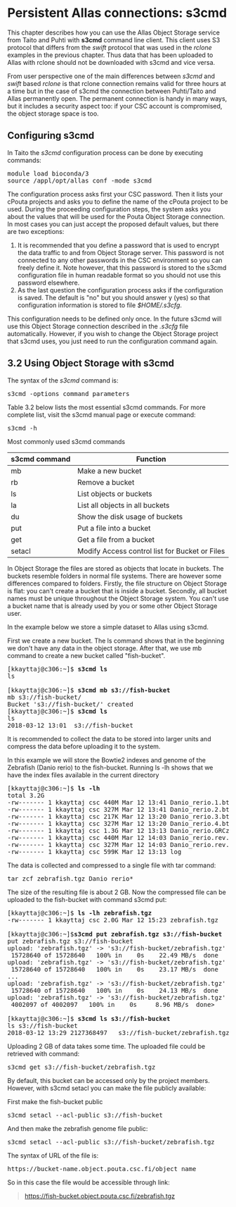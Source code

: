 
# Persistent Allas connections: s3cmd

This chapter describes how you can use the Allas Object Storage service from Taito and Puhti with <b>s3cmd</b> command line client. This client uses
S3 protocol that differs from the <i>swift</i> protocol that was used in the <i>rclone</i> examples in the previous chapter. Thus data that has been uploaded to Allas with rclone should not be downloaded with s3cmd and vice versa.

From user perspective one of the main differences between <i>s3cmd</i> and <i>swift</i> based <i>rclone</i> is that rclone connection remains valid for three hours at a time but in the case of s3cmd the connection between Puhti/Taito and Allas permanently open. The permanent connection is handy in many ways, but it includes a security aspect too: if your CSC account is compromised, the object storage space is too.


## Configuring s3cmd
In Taito the <i>s3cmd</i> configuration process can be done by executing commands:

<pre>module load bioconda/3
source /appl/opt/allas_conf -mode s3cmd</pre>

The configuration process asks first your CSC password. Then it lists your cPouta projects and asks you to define the name of the cPouta project to be used. During the proceeding configuration steps, the system asks you about the values that will be used for the Pouta Object Storage connection. In most cases you can just accept the proposed default values, but there are two exceptions:

   1.  It is recommended that you define a password that is used to encrypt the data traffic to and from Object Storage server. This password is not connected to any other passwords in the CSC environment so you can freely define it. Note however, that this password is stored to the s3cmd configuration file in human readable format so you should not use this password elsewhere. 
   2.  As the last question the configuration process asks if the configuration is saved. The default is "no" but you should answer y (yes) so that configuration information is stored to file <i>$HOME/.s3cfg</i>.

This configuration needs to be defined only once. In the future s3cmd will use this Object Storage connection described in the <i>.s3cfg</i> file automatically. However, if you wish to change the Object Storage project that s3cmd uses, you just need to run the configuration command again.
 
## 3.2 Using Object Storage with s3cmd

The syntax of the <i>s3cmd</i> command is:

<pre>s3cmd -options command parameters</pre>

Table 3.2 below lists the most essential s3cmd commands. For more complete list, visit the s3cmd manual page or execute command:

<pre>s3cmd -h</pre>


Most commonly used s3cmd commands

| s3cmd command | Function |
|-----|----|
| mb 	| Make a new bucket |
| rb 	| Remove a bucket |
| ls 	| List objects or buckets |
| la 	| List all objects in all buckets |
| du 	| Show the disk usage of buckets |
| put | Put a file into a bucket |
| get | Get a file from a bucket |
| setacl | Modify Access control list for Bucket or Files |

In Object Storage the files are stored as objects that locate in buckets. The buckets resemble folders in normal file systems. There are however some differences compared to folders. Firstly, the file structure on Object Storage is flat: you can't create a bucket that is inside a bucket. Secondly, all bucket names must be unique throughout the Object Storage system. You can't use a bucket name that is already used by you or some other Object Storage user.

In the example below we store a simple dataset to Allas using s3cmd.

First we create a new bucket. The ls command shows that in the beginning we don't have any data in the object storage. After that, we use mb command to create a new bucket called "fish-bucket".

<pre>[kkayttaj@c306:~]$ <b>s3cmd ls</b>
ls

[kkayttaj@c306:~]$ <b>s3cmd mb s3://fish-bucket</b>
mb s3://fish-bucket/
Bucket 's3://fish-bucket/' created
[kkayttaj@c306:~]$ <b>s3cmd ls</b>
ls
2018-03-12 13:01  s3://fish-bucket</pre>
It is recommended to collect the data to be stored into larger units and compress the data before uploading it to the system.

In this example we will store the Bowtie2 indexes and genome of the Zebrafish (Danio rerio) to the fish-bucket. Running ls -lh shows that we have the index files available in the current directory

<pre>[kkayttaj@c306:~]$ <b>ls -lh</b>
total 3.2G
-rw------- 1 kkayttaj csc 440M Mar 12 13:41 Danio_rerio.1.bt2
-rw------- 1 kkayttaj csc 327M Mar 12 13:41 Danio_rerio.2.bt2
-rw------- 1 kkayttaj csc 217K Mar 12 13:20 Danio_rerio.3.bt2
-rw------- 1 kkayttaj csc 327M Mar 12 13:20 Danio_rerio.4.bt2
-rw------- 1 kkayttaj csc 1.3G Mar 12 13:13 Danio_rerio.GRCz10.dna.toplevel.fa
-rw------- 1 kkayttaj csc 440M Mar 12 14:03 Danio_rerio.rev.1.bt2
-rw------- 1 kkayttaj csc 327M Mar 12 14:03 Danio_rerio.rev.2.bt2
-rw------- 1 kkayttaj csc 599K Mar 12 13:13 log</pre>

The data is collected and compressed to a single file with tar command:

<pre>tar zcf zebrafish.tgz Danio_rerio*</pre>

The size of the resulting file is about 2 GB. Now the compressed file can be uploaded to the fish-bucket with command s3cmd put:

<pre>[kkayttaj@c306:~]$ <b>ls -lh zebrafish.tgz</b>
-rw------- 1 kkayttaj csc 2.0G Mar 12 15:23 zebrafish.tgz

[kkayttaj@c306:~]$<b>s3cmd put zebrafish.tgz s3://fish-bucket</b>
put zebrafish.tgz s3://fish-bucket
upload: 'zebrafish.tgz' -> 's3://fish-bucket/zebrafish.tgz'  [part 1 of 136, 15MB] [1 of 1]
 15728640 of 15728640   100% in    0s    22.49 MB/s  done
upload: 'zebrafish.tgz' -> 's3://fish-bucket/zebrafish.tgz'  [part 2 of 136, 15MB] [1 of 1]
 15728640 of 15728640   100% in    0s    23.17 MB/s  done
...
upload: 'zebrafish.tgz' -> 's3://fish-bucket/zebrafish.tgz'  [part 135 of 136, 15MB] [1 of 1]
 15728640 of 15728640   100% in    0s    24.13 MB/s  done
upload: 'zebrafish.tgz' -> 's3://fish-bucket/zebrafish.tgz'  [part 136 of 136, 3MB] [1 of 1]
 4002097 of 4002097   100% in    0s     8.96 MB/s  done>

[kkayttaj@c306:~]$ <b>s3cmd ls s3://fish-bucket</b>
ls s3://fish-bucket
2018-03-12 13:29 2127368497   s3://fish-bucket/zebrafish.tgz
</pre>
Uploading 2 GB of data takes some time. The uploaded file could be retrieved with command:

<pre>s3cmd get s3://fish-bucket/zebrafish.tgz</pre>

By default, this bucket can be accessed only by the project members. However, with s3cmd setacl you can make the file publicly available:

First make the fish-bucket public

<pre>s3cmd setacl --acl-public s3://fish-bucket</pre>

And then make the zebrafish genome file public:

<pre>s3cmd setacl --acl-public s3://fish-bucket/zebrafish.tgz</pre>

The syntax of URL of the file is:

<pre>https://bucket-name.object.pouta.csc.fi/object_name</pre>

So in this case the file would be accessible through link:

>https://fish-bucket.object.pouta.csc.fi/zebrafish.tgz
